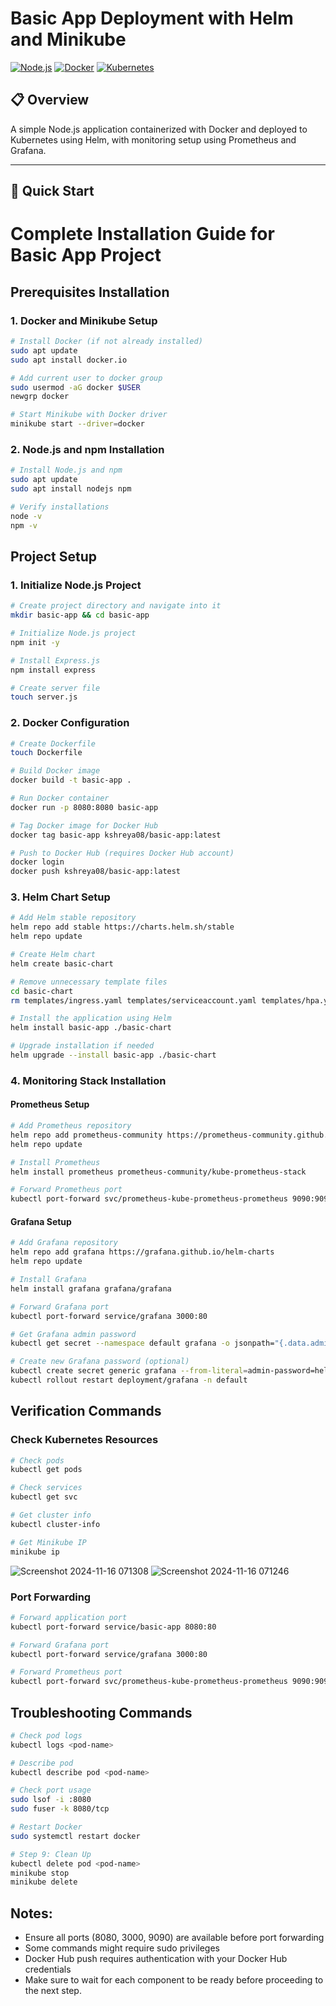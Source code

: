 # Basic App Deployment with Helm and Minikube

[![Node.js](https://img.shields.io/badge/Node.js-v14+-green.svg)](https://nodejs.org/)
[![Docker](https://img.shields.io/badge/Docker-blue.svg)](https://www.docker.com/)
[![Kubernetes](https://img.shields.io/badge/Kubernetes-v1.24+-blue.svg)](https://kubernetes.io/)

## 📋 Overview

A simple Node.js application containerized with Docker and deployed to Kubernetes using Helm, with monitoring setup using Prometheus and Grafana.

---

## 🚀 Quick Start

# Complete Installation Guide for Basic App Project

## Prerequisites Installation

### 1. Docker and Minikube Setup
```bash
# Install Docker (if not already installed)
sudo apt update
sudo apt install docker.io

# Add current user to docker group
sudo usermod -aG docker $USER
newgrp docker

# Start Minikube with Docker driver
minikube start --driver=docker
```

### 2. Node.js and npm Installation
```bash
# Install Node.js and npm
sudo apt update
sudo apt install nodejs npm

# Verify installations
node -v
npm -v
```

## Project Setup

### 1. Initialize Node.js Project
```bash
# Create project directory and navigate into it
mkdir basic-app && cd basic-app

# Initialize Node.js project
npm init -y

# Install Express.js
npm install express

# Create server file
touch server.js
```

### 2. Docker Configuration
```bash
# Create Dockerfile
touch Dockerfile

# Build Docker image
docker build -t basic-app .

# Run Docker container
docker run -p 8080:8080 basic-app

# Tag Docker image for Docker Hub
docker tag basic-app kshreya08/basic-app:latest

# Push to Docker Hub (requires Docker Hub account)
docker login
docker push kshreya08/basic-app:latest
```

### 3. Helm Chart Setup
```bash
# Add Helm stable repository
helm repo add stable https://charts.helm.sh/stable
helm repo update

# Create Helm chart
helm create basic-chart

# Remove unnecessary template files
cd basic-chart
rm templates/ingress.yaml templates/serviceaccount.yaml templates/hpa.yaml templates/tests

# Install the application using Helm
helm install basic-app ./basic-chart

# Upgrade installation if needed
helm upgrade --install basic-app ./basic-chart
```

### 4. Monitoring Stack Installation

#### Prometheus Setup
```bash
# Add Prometheus repository
helm repo add prometheus-community https://prometheus-community.github.io/helm-charts
helm repo update

# Install Prometheus
helm install prometheus prometheus-community/kube-prometheus-stack

# Forward Prometheus port
kubectl port-forward svc/prometheus-kube-prometheus-prometheus 9090:9090
```

#### Grafana Setup
```bash
# Add Grafana repository
helm repo add grafana https://grafana.github.io/helm-charts
helm repo update

# Install Grafana
helm install grafana grafana/grafana

# Forward Grafana port
kubectl port-forward service/grafana 3000:80

# Get Grafana admin password
kubectl get secret --namespace default grafana -o jsonpath="{.data.admin-password}" | base64 --decode

# Create new Grafana password (optional)
kubectl create secret generic grafana --from-literal=admin-password=helloworld -n default
kubectl rollout restart deployment/grafana -n default
```

## Verification Commands

### Check Kubernetes Resources
```bash
# Check pods
kubectl get pods

# Check services
kubectl get svc

# Get cluster info
kubectl cluster-info

# Get Minikube IP
minikube ip
```
![Screenshot 2024-11-16 071308](https://github.com/user-attachments/assets/e5b8c8e7-f7d6-457a-b224-872a08d7f61d)
![Screenshot 2024-11-16 071246](https://github.com/user-attachments/assets/63a3f8d2-20f7-4508-9f3f-7c65ac6b28d7)

### Port Forwarding
```bash
# Forward application port
kubectl port-forward service/basic-app 8080:80

# Forward Grafana port
kubectl port-forward service/grafana 3000:80

# Forward Prometheus port
kubectl port-forward svc/prometheus-kube-prometheus-prometheus 9090:9090
```

## Troubleshooting Commands

```bash
# Check pod logs
kubectl logs <pod-name>

# Describe pod
kubectl describe pod <pod-name>

# Check port usage
sudo lsof -i :8080
sudo fuser -k 8080/tcp

# Restart Docker
sudo systemctl restart docker

# Step 9: Clean Up
kubectl delete pod <pod-name>
minikube stop
minikube delete
```

## Notes:
- Ensure all ports (8080, 3000, 9090) are available before port forwarding
- Some commands might require sudo privileges
- Docker Hub push requires authentication with your Docker Hub credentials
- Make sure to wait for each component to be ready before proceeding to the next step. 


   


